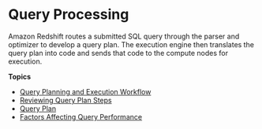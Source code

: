 # Query Processing<a name="c-query-processing"></a>

Amazon Redshift routes a submitted SQL query through the parser and optimizer to develop a query plan\. The execution engine then translates the query plan into code and sends that code to the compute nodes for execution\.

**Topics**
+ [Query Planning and Execution Workflow](c-query-planning.md)
+ [Reviewing Query Plan Steps](reviewing-query-plan-steps.md)
+ [Query Plan](c-the-query-plan.md)
+ [Factors Affecting Query Performance](c-query-performance.md)
